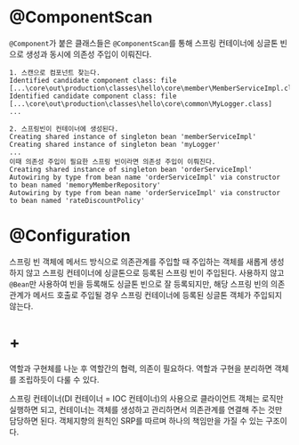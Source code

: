 # @ComponentScan
`@Component`가 붙은 클래스들은 `@ComponentScan`를 통해 스프링 컨테이너에 싱글톤 빈으로 생성과 동시에 의존성 주입이 이뤄진다.
```
1. 스캔으로 컴포넌트 찾는다.
Identified candidate component class: file [...\core\out\production\classes\hello\core\member\MemberServiceImpl.class]
Identified candidate component class: file [...\core\out\production\classes\hello\core\common\MyLogger.class]
...

2. 스프링빈이 컨테이너에 생성된다.
Creating shared instance of singleton bean 'memberServiceImpl'
Creating shared instance of singleton bean 'myLogger'
...
이때 의존성 주입이 필요한 스프링 빈이라면 의존성 주입이 이뤄진다.
Creating shared instance of singleton bean 'orderServiceImpl'
Autowiring by type from bean name 'orderServiceImpl' via constructor to bean named 'memoryMemberRepository'
Autowiring by type from bean name 'orderServiceImpl' via constructor to bean named 'rateDiscountPolicy'
```

# @Configuration

스프링 빈 객체에 메서드 방식으로 의존관계를 주입할 때 주입하는 객체를 새롭게 생성하지 않고 스프링 컨테이너에 싱글톤으로 등록된 스프링 빈이 주입된다.
사용하지 않고 `@Bean`만 사용하여 빈을 등록해도 싱글톤 빈으로 잘 등록되지만, 해당 스프링 빈의 의존관계가 메서드 호출로 주입될 경우 스프링 컨테이너에 등록된 싱글톤 객체가 주입되지 않는다.

# +
역할과 구현체를 나눈 후 역할간의 협력, 의존이 필요하다. 역할과 구현을 분리하면 객체를 조립하듯이 다룰 수 있다. 

스프링 컨테이너(DI 컨테이너 = IOC 컨테이너)의 사용으로 클라이언트 객체는 로직만 실행하면 되고, 
컨테이너는 객체를 생성하고 관리하면서 의존관계를 연결해 주는 것만 담당하면 된다.
객체지향의 원칙인 SRP를 따르며 하나의 책임만을 가질 수 있는 구조이다.
